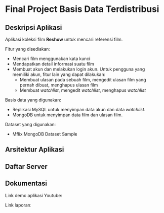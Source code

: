 # Final Project Basis Data Terdistribusi
## Deskripsi Aplikasi
Aplikasi koleksi film **Reshow** untuk mencari referensi film.

Fitur yang disediakan:
- Mencari film menggunakan kata kunci
- Mendapatkan detail informasi suatu film
- Membuat akun dan melakukan login akun. Untuk pengguna yang memiliki akun, fitur lain yang dapat dilakukan:
   - Membuat ulasan pada sebuah film, mengedit ulasan film yang pernah dibuat, menghapus ulasan film
   - Membuat *watchlist*, mengedit *watchlist*, menghapus *watchlist*

Basis data yang digunakan:
- Replikasi MySQL untuk menyimpan data akun dan data *watchlist*.
- MongoDB untuk menyimpan data film dan ulasan film.

Dataset yang digunakan:
- Mflix MongoDB Dataset Sample 

## Arsitektur Aplikasi

## Daftar Server

## Dokumentasi
Link demo aplikasi Youtube:

Link laporan:
